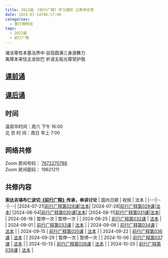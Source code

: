 ```yaml
---
title: 2022届 《前行广释》学习通知 之寿命无常
date: 2024-07-14T08:17:00
categories:
  - 慧灯禅修班
tags:
  - 2022届
  - 前行广释
---
```

诸法等性本基法界中 自现圆满三身游舞力  
离障本来怙主龙钦巴 祈请无垢光尊常护我

## [课前诵](https://s3.ap-northeast-1.wasabisys.com/hdcx/hdv/v/keqian2022.mp4)

## [课后诵](https://s3.ap-northeast-1.wasabisys.com/hdcx/hdv/videos/%E5%9B%9E%E5%90%91(2021%E7%89%88).mp4)

## 时间

温哥华时间：周六 下午 16:00\
北 京 时 间：周日 早上 7:00

## 网络共修

Zoom 房间号码： [7672270786](https://us02web.zoom.us/j/7672270786?pwd=bjRzNVpOT0g1cWF3WWVqVE1PZzlWZz09)\
Zoom 房间密码： 19621211

## 共修内容
  **索达吉堪布仁波切[《前行广释》](https://www.huidengchanxiu.net/refs/qxgs/)传承，串讲讨论** 
| 国内日期 | 视频 | 法本 |
|---|---|---|
|2024-07-21|[前行广释第028课](https://s3.ap-northeast-1.wasabisys.com/hdcx/jmy/007-%E5%A4%A7%E5%9C%86%E6%BB%A1%E5%89%8D%E8%A1%8C%E5%B9%BF%E9%87%8A/007-%E5%89%8D%E8%A1%8C%E5%B9%BF%E9%87%8A%E8%A7%86%E9%A2%91/%E3%80%8A%E5%A4%A7%E5%9C%86%E6%BB%A1%E5%89%8D%E8%A1%8C%E3%80%8B%E8%AE%B2%E8%A7%A3%E7%AC%AC28%E8%AF%BE.mp4)|[法本](https://www.huidengchanxiu.net/refs/qxgs/qxgs-04wc#%E5%89%8D%E8%A1%8C%E5%B9%BF%E9%87%8A%E7%AC%AC028%E8%AF%BE)|
|2024-07-28|[前行广释第029课](https://s3.ap-northeast-1.wasabisys.com/hdcx/jmy/007-%E5%A4%A7%E5%9C%86%E6%BB%A1%E5%89%8D%E8%A1%8C%E5%B9%BF%E9%87%8A/007-%E5%89%8D%E8%A1%8C%E5%B9%BF%E9%87%8A%E8%A7%86%E9%A2%91/%E3%80%8A%E5%A4%A7%E5%9C%86%E6%BB%A1%E5%89%8D%E8%A1%8C%E3%80%8B%E8%AE%B2%E8%A7%A3%E7%AC%AC29%E8%AF%BE.mp4)|[法本](https://www.huidengchanxiu.net/refs/qxgs/qxgs-04wc#%E5%89%8D%E8%A1%8C%E5%B9%BF%E9%87%8A%E7%AC%AC029%E8%AF%BE)|
|2024-08-04|[前行广释第030课](https://s3.ap-northeast-1.wasabisys.com/hdcx/jmy/007-%E5%A4%A7%E5%9C%86%E6%BB%A1%E5%89%8D%E8%A1%8C%E5%B9%BF%E9%87%8A/007-%E5%89%8D%E8%A1%8C%E5%B9%BF%E9%87%8A%E8%A7%86%E9%A2%91/%E3%80%8A%E5%A4%A7%E5%9C%86%E6%BB%A1%E5%89%8D%E8%A1%8C%E3%80%8B%E8%AE%B2%E8%A7%A3%E7%AC%AC30%E8%AF%BE.mp4)|[法本](https://www.huidengchanxiu.net/refs/qxgs/qxgs-04wc#%E5%89%8D%E8%A1%8C%E5%B9%BF%E9%87%8A%E7%AC%AC030%E8%AF%BE)|
|2024-08-11|[前行广释第031课](https://s3.ap-northeast-1.wasabisys.com/hdcx/jmy/007-%E5%A4%A7%E5%9C%86%E6%BB%A1%E5%89%8D%E8%A1%8C%E5%B9%BF%E9%87%8A/007-%E5%89%8D%E8%A1%8C%E5%B9%BF%E9%87%8A%E8%A7%86%E9%A2%91/%E3%80%8A%E5%A4%A7%E5%9C%86%E6%BB%A1%E5%89%8D%E8%A1%8C%E3%80%8B%E8%AE%B2%E8%A7%A3%E7%AC%AC31%E8%AF%BE.mp4)|[法本](https://www.huidengchanxiu.net/refs/qxgs/qxgs-04wc#%E5%89%8D%E8%A1%8C%E5%B9%BF%E9%87%8A%E7%AC%AC031%E8%AF%BE)|
| 2024-08-18 | 暂停一次 | 暂停一次 |
| 2024-08-25 | [前行广释第032课](https://s3.ap-northeast-1.wasabisys.com/hdcx/jmy/007-%E5%A4%A7%E5%9C%86%E6%BB%A1%E5%89%8D%E8%A1%8C%E5%B9%BF%E9%87%8A/007-%E5%89%8D%E8%A1%8C%E5%B9%BF%E9%87%8A%E8%A7%86%E9%A2%91/%E3%80%8A%E5%A4%A7%E5%9C%86%E6%BB%A1%E5%89%8D%E8%A1%8C%E3%80%8B%E8%AE%B2%E8%A7%A3%E7%AC%AC32%E8%AF%BE.mp4) | [法本](https://www.huidengchanxiu.net/refs/qxgs/qxgs-04wc#%E5%89%8D%E8%A1%8C%E5%B9%BF%E9%87%8A%E7%AC%AC032%E8%AF%BE) |
| 2024-09-01 | [前行广释第033课](https://s3.ap-northeast-1.wasabisys.com/hdcx/jmy/007-%E5%A4%A7%E5%9C%86%E6%BB%A1%E5%89%8D%E8%A1%8C%E5%B9%BF%E9%87%8A/007-%E5%89%8D%E8%A1%8C%E5%B9%BF%E9%87%8A%E8%A7%86%E9%A2%91/%E3%80%8A%E5%A4%A7%E5%9C%86%E6%BB%A1%E5%89%8D%E8%A1%8C%E3%80%8B%E8%AE%B2%E8%A7%A3%E7%AC%AC33%E8%AF%BE.mp4) | [法本](https://www.huidengchanxiu.net/refs/qxgs/qxgs-04wc#%E5%89%8D%E8%A1%8C%E5%B9%BF%E9%87%8A%E7%AC%AC033%E8%AF%BE) |
| 2024-09-08 | [前行广释第034课](https://s3.ap-northeast-1.wasabisys.com/hdcx/jmy/007-%E5%A4%A7%E5%9C%86%E6%BB%A1%E5%89%8D%E8%A1%8C%E5%B9%BF%E9%87%8A/007-%E5%89%8D%E8%A1%8C%E5%B9%BF%E9%87%8A%E8%A7%86%E9%A2%91/%E3%80%8A%E5%A4%A7%E5%9C%86%E6%BB%A1%E5%89%8D%E8%A1%8C%E3%80%8B%E8%AE%B2%E8%A7%A3%E7%AC%AC34%E8%AF%BE.mp4) | [法本](https://www.huidengchanxiu.net/refs/qxgs/qxgs-04wc#%E5%89%8D%E8%A1%8C%E5%B9%BF%E9%87%8A%E7%AC%AC034%E8%AF%BE) |
| 2024-09-15 | [前行广释第035课](https://s3.ap-northeast-1.wasabisys.com/hdcx/jmy/007-%E5%A4%A7%E5%9C%86%E6%BB%A1%E5%89%8D%E8%A1%8C%E5%B9%BF%E9%87%8A/007-%E5%89%8D%E8%A1%8C%E5%B9%BF%E9%87%8A%E8%A7%86%E9%A2%91/%E3%80%8A%E5%A4%A7%E5%9C%86%E6%BB%A1%E5%89%8D%E8%A1%8C%E3%80%8B%E8%AE%B2%E8%A7%A3%E7%AC%AC35%E8%AF%BE.mp4) | [法本](https://www.huidengchanxiu.net/refs/qxgs/qxgs-04wc#%E5%89%8D%E8%A1%8C%E5%B9%BF%E9%87%8A%E7%AC%AC035%E8%AF%BE) |
| 2024-09-22 | [前行广释第036课](https://s3.ap-northeast-1.wasabisys.com/hdcx/jmy/007-%E5%A4%A7%E5%9C%86%E6%BB%A1%E5%89%8D%E8%A1%8C%E5%B9%BF%E9%87%8A/007-%E5%89%8D%E8%A1%8C%E5%B9%BF%E9%87%8A%E8%A7%86%E9%A2%91/%E3%80%8A%E5%A4%A7%E5%9C%86%E6%BB%A1%E5%89%8D%E8%A1%8C%E3%80%8B%E8%AE%B2%E8%A7%A3%E7%AC%AC36%E8%AF%BE.mp4) | [法本](https://www.huidengchanxiu.net/refs/qxgs/qxgs-04wc#%E5%89%8D%E8%A1%8C%E5%B9%BF%E9%87%8A%E7%AC%AC036%E8%AF%BE) |
| 2024-09-29 |   暂停一次 | 暂停一次  |
| 2024-10-06 | [前行广释第037课](https://s3.ap-northeast-1.wasabisys.com/hdcx/jmy/007-%E5%A4%A7%E5%9C%86%E6%BB%A1%E5%89%8D%E8%A1%8C%E5%B9%BF%E9%87%8A/007-%E5%89%8D%E8%A1%8C%E5%B9%BF%E9%87%8A%E8%A7%86%E9%A2%91/%E3%80%8A%E5%A4%A7%E5%9C%86%E6%BB%A1%E5%89%8D%E8%A1%8C%E3%80%8B%E8%AE%B2%E8%A7%A3%E7%AC%AC37%E8%AF%BE.mp4) | [法本](https://www.huidengchanxiu.net/refs/qxgs/qxgs-04wc#%E5%89%8D%E8%A1%8C%E5%B9%BF%E9%87%8A%E7%AC%AC037%E8%AF%BE) |
| 2024-10-13 | [前行广释第038课](https://s3.ap-northeast-1.wasabisys.com/hdcx/jmy/007-%E5%A4%A7%E5%9C%86%E6%BB%A1%E5%89%8D%E8%A1%8C%E5%B9%BF%E9%87%8A/007-%E5%89%8D%E8%A1%8C%E5%B9%BF%E9%87%8A%E8%A7%86%E9%A2%91/%E3%80%8A%E5%A4%A7%E5%9C%86%E6%BB%A1%E5%89%8D%E8%A1%8C%E3%80%8B%E8%AE%B2%E8%A7%A3%E7%AC%AC38%E8%AF%BE.mp4) | [法本](https://www.huidengchanxiu.net/refs/qxgs/qxgs-04wc#%E5%89%8D%E8%A1%8C%E5%B9%BF%E9%87%8A%E7%AC%AC038%E8%AF%BE) |
| 2024-10-20 | [前行广释第039课](https://s3.ap-northeast-1.wasabisys.com/hdcx/jmy/007-%E5%A4%A7%E5%9C%86%E6%BB%A1%E5%89%8D%E8%A1%8C%E5%B9%BF%E9%87%8A/007-%E5%89%8D%E8%A1%8C%E5%B9%BF%E9%87%8A%E8%A7%86%E9%A2%91/%E3%80%8A%E5%A4%A7%E5%9C%86%E6%BB%A1%E5%89%8D%E8%A1%8C%E3%80%8B%E8%AE%B2%E8%A7%A3%E7%AC%AC39%E8%AF%BE.mp4) | [法本](https://www.huidengchanxiu.net/refs/qxgs/qxgs-04wc#%E5%89%8D%E8%A1%8C%E5%B9%BF%E9%87%8A%E7%AC%AC039%E8%AF%BE) |
